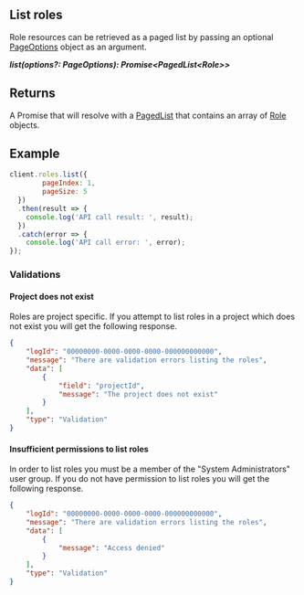 ## List roles
Role resources can be retrieved as a paged list by passing an optional [PageOptions](/model/page-options.md) object as an argument.

***list(options?: PageOptions): Promise&lt;PagedList&lt;Role&gt;&gt;***

## Returns

A Promise that will resolve with a [PagedList](/model/paged-list.md) that contains an array of [Role](/model/role.md) objects.

## Example

```js
client.roles.list({
        pageIndex: 1, 
        pageSize: 5
  })
  .then(result => {      
    console.log('API call result: ', result);              
  })
  .catch(error => {
    console.log('API call error: ', error);      
});
```

### Validations

#### Project does not exist

Roles are project specific. If you attempt to list roles in a project which does not exist you will get the following response. 

```json
{
    "logId": "00000000-0000-0000-0000-000000000000",
    "message": "There are validation errors listing the roles",
    "data": [
        {
            "field": "projectId",
            "message": "The project does not exist"
        }
    ],
    "type": "Validation"
}
```

#### Insufficient permissions to list roles

In order to list roles you must be a member of the "System Administrators" user group. If you do not have permission to list roles you will get the following response.

```json
{
    "logId": "00000000-0000-0000-0000-000000000000",
    "message": "There are validation errors listing the roles",
    "data": [
        {
            "message": "Access denied"
        }
    ],
    "type": "Validation"
}
```